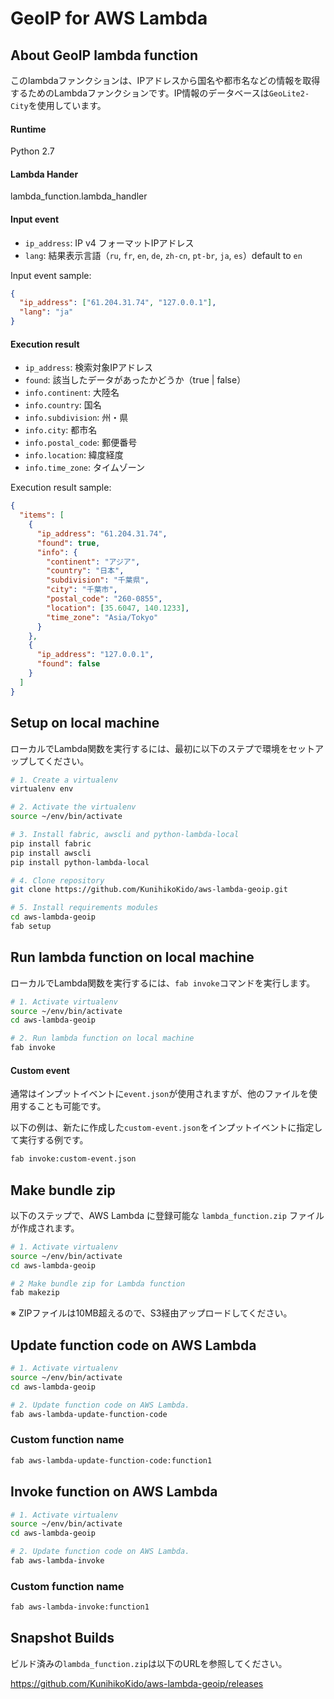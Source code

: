 # GeoIP for AWS Lambda

## About GeoIP lambda function
このlambdaファンクションは、IPアドレスから国名や都市名などの情報を取得するためのLambdaファンクションです。IP情報のデータベースは``GeoLite2-City``を使用しています。

#### Runtime
Python 2.7

#### Lambda Hander
lambda_function.lambda_handler

#### Input event

* ``ip_address``: IP v4 フォーマットIPアドレス
* ``lang``: 結果表示言語（``ru``, ``fr``, ``en``, ``de``, ``zh-cn``, ``pt-br``, ``ja``, ``es``）default to ``en``

Input event sample:
```json
{
  "ip_address": ["61.204.31.74", "127.0.0.1"],
  "lang": "ja"
}
```

#### Execution result

* ``ip_address``: 検索対象IPアドレス
* ``found``: 該当したデータがあったかどうか（true | false）
* ``info.continent``: 大陸名
* ``info.country``: 国名
* ``info.subdivision``: 州・県
* ``info.city``: 都市名
* ``info.postal_code``: 郵便番号
* ``info.location``: 緯度経度
* ``info.time_zone``: タイムゾーン


Execution result sample:
```json
{
  "items": [
    {
      "ip_address": "61.204.31.74",
      "found": true,
      "info": {
        "continent": "アジア",
        "country": "日本",
        "subdivision": "千葉県",
        "city": "千葉市",
        "postal_code": "260-0855",
        "location": [35.6047, 140.1233],
        "time_zone": "Asia/Tokyo"
      }
    },
    {
      "ip_address": "127.0.0.1",
      "found": false
    }
  ]
}
```


## Setup on local machine
ローカルでLambda関数を実行するには、最初に以下のステプで環境をセットアップしてください。

```bash
# 1. Create a virtualenv
virtualenv env

# 2. Activate the virtualenv
source ~/env/bin/activate

# 3. Install fabric, awscli and python-lambda-local
pip install fabric
pip install awscli
pip install python-lambda-local

# 4. Clone repository
git clone https://github.com/KunihikoKido/aws-lambda-geoip.git

# 5. Install requirements modules
cd aws-lambda-geoip
fab setup
```

## Run lambda function on local machine
ローカルでLambda関数を実行するには、``fab invoke``コマンドを実行します。

```bash
# 1. Activate virtualenv
source ~/env/bin/activate
cd aws-lambda-geoip

# 2. Run lambda function on local machine
fab invoke
```

#### Custom event
通常はインプットイベントに``event.json``が使用されますが、他のファイルを使用することも可能です。

以下の例は、新たに作成した``custom-event.json``をインプットイベントに指定して実行する例です。

```bash
fab invoke:custom-event.json
```


## Make bundle zip
以下のステップで、AWS Lambda に登録可能な ``lambda_function.zip`` ファイルが作成されます。

```bash
# 1. Activate virtualenv
source ~/env/bin/activate
cd aws-lambda-geoip

# 2 Make bundle zip for Lambda function
fab makezip
```
※ ZIPファイルは10MB超えるので、S3経由アップロードしてください。

## Update function code on AWS Lambda

```bash
# 1. Activate virtualenv
source ~/env/bin/activate
cd aws-lambda-geoip

# 2. Update function code on AWS Lambda.
fab aws-lambda-update-function-code
```

### Custom function name

```bash
fab aws-lambda-update-function-code:function1
```

## Invoke function on AWS Lambda

```bash
# 1. Activate virtualenv
source ~/env/bin/activate
cd aws-lambda-geoip

# 2. Update function code on AWS Lambda.
fab aws-lambda-invoke
```

### Custom function name

```bash
fab aws-lambda-invoke:function1
```


## Snapshot Builds
ビルド済みの``lambda_function.zip``は以下のURLを参照してください。

https://github.com/KunihikoKido/aws-lambda-geoip/releases
